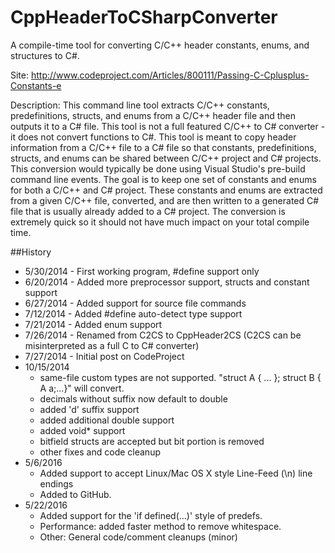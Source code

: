 # CppHeaderToCSharpConverter
A compile-time tool for converting C/C++ header constants, enums, and structures to C#.

Site: http://www.codeproject.com/Articles/800111/Passing-C-Cplusplus-Constants-e 

Description: This command line tool extracts C/C++ constants, predefinitions, structs, and enums from a C/C++ header file and then outputs it to a C# file. This tool is not a full featured C/C++ to C# converter - it does not convert functions to C#. This tool is meant to copy header information from a C/C++ file to a C# file so that constants, predefinitions, structs, and enums can be shared between C/C++ project and C# projects. This conversion would typically be done using Visual Studio's pre-build command line events. The goal is to keep one set of constants and enums for both a C/C++ and C# project. These constants and enums are extracted from a given C/C++ file, converted, and are then written to a generated C# file that is usually already added to a C# project. The conversion is extremely quick so it should not have much impact on your total compile time.

##History
 - 5/30/2014 - First working program, #define support only
 - 6/20/2014 - Added more preprocessor support, structs and constant support
 - 6/27/2014 - Added support for source file commands
 - 7/12/2014 - Added #define auto-detect type support
 - 7/21/2014 - Added enum support
 - 7/26/2014 - Renamed from C2CS to CppHeader2CS (C2CS can be misinterpreted as a full C to C# converter)
 - 7/27/2014 - Initial post on CodeProject
 - 10/15/2014
   - same-file custom types are not supported.  "struct A { ... }; struct B { A a;...}" will convert.
   - decimals without suffix now default to double
   - added 'd' suffix support
   - added additional double support
   - added void* support
   - bitfield structs are accepted but bit portion is removed
   - other fixes and code cleanup
 - 5/6/2016
   - Added support to accept Linux/Mac OS X style Line-Feed (\n) line endings
   - Added to GitHub.
 - 5/22/2016 
   - Added support for the 'if defined(...)' style of predefs.
   - Performance: added faster method to remove whitespace.
   - Other: General code/comment cleanups (minor)
